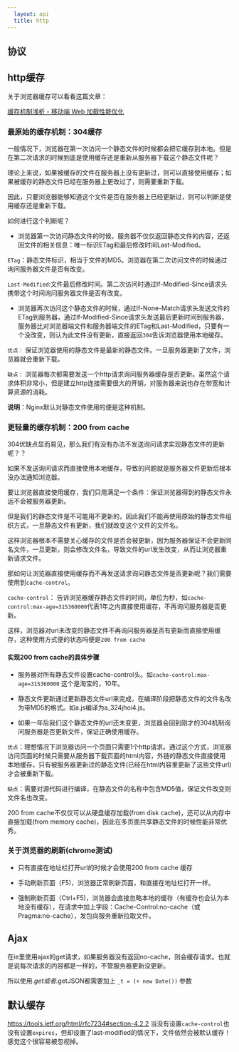 ```yaml
---
  layout: api
  title: http
---
```



## 协议


## http缓存

关于浏览器缓存可以看看这篇文章：

[缓存机制浅析 - 移动端 Web 加载性能优化](http://segmentfault.com/a/1190000004132566)

### 最原始的缓存机制：304缓存

一般情况下，浏览器在第一次访问一个静态文件的时候都会把它缓存到本地。但是在第二次请求的时候到底是使用缓存还是重新从服务器下载这个静态文件呢？

理论上来说，如果被缓存的文件在服务器上没有更新过，则可以直接使用缓存；如果被缓存的静态文件已经在服务器上更改过了，则需要重新下载。

因此，只要浏览器能够知道这个文件是否在服务器上已经更新过，则可以判断是使用缓存还是重新下载。

如何进行这个判断呢？

* 浏览器第一次访问静态文件的时候，服务器不仅仅返回静态文件的内容，还返回文件的相关信息：唯一标识ETag和最后修改时间Last-Modified。

`ETag`：静态文件标识，相当于文件的MD5。浏览器在第二次访问文件的时候通过询问服务器文件是否有改变。

`Last-Modified`:文件最后修改时间。第二次访问时通过If-Modified-Since请求头携带这个时间询问服务器文件是否有改变。

* 浏览器再次访问这个静态文件的时候，通过If-None-Match请求头发送文件的ETag到服务器，通过If-Modified-Since请求头发送最后更新时间到服务器，服务器比对浏览器端文件和服务器端文件的ETag和Last-Modified，只要有一个没改变，则认为此文件没有更新，直接返回`304`告诉浏览器使用本地缓存。

`优点：` 保证浏览器使用的静态文件是最新的静态文件。一旦服务器更新了文件，浏览器就会重新下载。

`缺点：` 浏览器每次都需要发送一个http请求询问服务器缓存是否更新。虽然这个请求体积非常小，但是建立http连接需要很大的开销，对服务器来说也存在带宽和计算资源的消耗。

**说明**：Nginx默认对静态文件使用的便是这种机制。

### 更轻量的缓存机制：200 from cache

304优缺点显而易见，那么我们有没有办法不发送询问请求实现静态文件的更新呢？？

如果不发送询问请求而直接使用本地缓存，导致的问题就是服务器文件更新后根本没办法通知浏览器。

要让浏览器直接使用缓存，我们只用满足一个条件：保证浏览器得到的静态文件永远不会被服务器更新。

但是我们的静态文件是不可能用不更新的，因此我们不能再使用原始的静态文件组织方式，一旦静态文件有更新，我们就改变这个文件的文件名。

这样浏览器根本不需要关心缓存的文件是否会被更新，因为服务器保证不会更新同名文件，一旦更新，则会修改文件名，导致文件的url发生改变，从而让浏览器重新请求文件。

那如何让浏览器直接使用缓存而不再发送请求询问静态文件是否更新呢？我们需要使用到`cache-control`。

`cache-control`： 告诉浏览器缓存静态文件的时间，单位为秒，如`cache-control:max-age=315360000`代表1年之内直接使用缓存，不再询问服务器是否更新。

这样，浏览器对url未改变的静态文件不再询问服务器是否有更新而直接使用缓存，这种使用方式便的状态吗便是`200 from cache`

#### 实现200 from cache的具体步骤

* 服务器对所有静态文件设置cache-control头。如`cache-control:max-age=315360000` 这个是淘宝的，10年。

* 静态文件更新通过更新静态文件url来完成，在编译阶段把静态文件的文件名改为带MD5的格式。如a.js编译为a_324jhoi4.js。

* 如果一年后我们这个静态文件的url还未变更，浏览器会回到刚才的304机制询问服务器是否更新文件，保证正确使用缓存。

`优点`：理想情况下浏览器访问一个页面只需要1个http请求。通过这个方式，浏览器访问页面的时候只需要从服务器下载页面的html内容，外链的静态文件直接使用本地缓存，只有被服务器更新过的静态文件(已经在html内容里更新了这些文件url)才会被重新下载。

`缺点`：需要对源代码进行编译，在静态文件的名称中包含MD5值，保证文件改变则文件名也改变。

200 from cache不仅仅可以从硬盘缓存加载(from disk cache)，还可以从内存中直接加载(from memory cache)，因此在多页面共享静态文件的时候性能非常优秀。


### 关于浏览器的刷新(chrome测试)

* 只有直接在地址栏打开url的时候才会使用200 from cache 缓存

* 手动刷新页面（F5)，浏览器正常刷新页面，和直接在地址栏打开一样。

* 强制刷新页面（Ctrl+F5)，浏览器会直接忽略本地的缓存（有缓存也会认为本地没有缓存），在请求中加上字段：Cache-Control:no-cache（或 Pragma:no-cache），发包向服务重新拉取文件。



## Ajax

在ie里使用ajax的get请求，如果服务器没有返回no-cache，则会缓存请求。也就是说每次请求的内容都是一样的，不管服务器更新没更新。

所以使用$.get或者$.getJSON都需要加上 `_t = (+ new Date())` 参数

## 默认缓存

https://tools.ietf.org/html/rfc7234#section-4.2.2  当没有设置`cache-control`也没有设置`expires`，但却设置了last-modified的情况下，文件依然会被默认缓存！感觉这个很容易被忽视掉。



